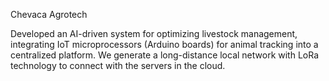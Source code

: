 Chevaca Agrotech

Developed an AI-driven system for optimizing livestock management, integrating IoT microprocessors (Arduino boards) for animal tracking into a centralized platform.
We generate a long-distance local network with LoRa technology to connect with the servers in the cloud.
